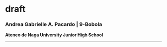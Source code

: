 # draft

### **Andrea Gabrielle A. Pacardo | 9-Bobola**

**Ateneo de Naga University Junior High School**
___
